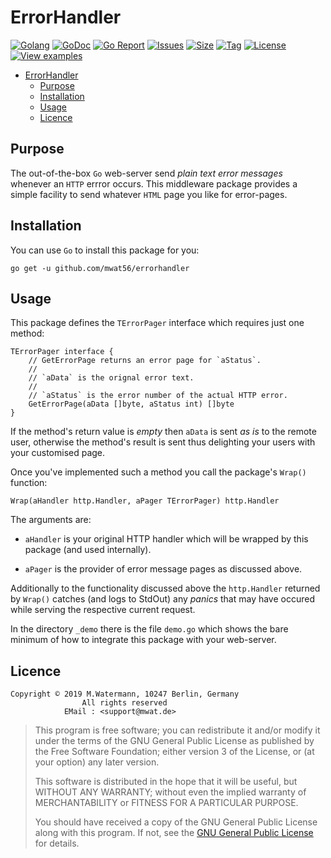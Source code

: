 # ErrorHandler

[![Golang](https://img.shields.io/badge/Language-Go-green.svg)](https://golang.org/)
[![GoDoc](https://godoc.org/github.com/mwat56/errorhandler?status.svg)](https://godoc.org/github.com/mwat56/errorhandler/)
[![Go Report](https://goreportcard.com/badge/github.com/mwat56/errorhandler)](https://goreportcard.com/report/github.com/mwat56/errorhandler)
[![Issues](https://img.shields.io/github/issues/mwat56/errorhandler.svg)](https://github.com/mwat56/errorhandler/issues?q=is%3Aopen+is%3Aissue)
[![Size](https://img.shields.io/github/repo-size/mwat56/errorhandler.svg)](https://github.com/mwat56/errorhandler/)
[![Tag](https://img.shields.io/github/tag/mwat56/errorhandler.svg)](https://github.com/mwat56/errorhandler/tags)
[![License](https://img.shields.io/github/license/mwat56/errorhandler.svg)](https://github.com/mwat56/errorhandler/blob/master/LICENSE)
[![View examples](https://img.shields.io/badge/learn%20by-examples-0077b3.svg)](https://github.com/mwat56/errorhandler/blob/master/_demo/demo.go)

- [ErrorHandler](#errorhandler)
	- [Purpose](#purpose)
	- [Installation](#installation)
	- [Usage](#usage)
	- [Licence](#licence)

## Purpose

The out-of-the-box `Go` web-server send _plain text error messages_ whenever an `HTTP` errror occurs.
This middleware package provides a simple facility to send whatever `HTML` page you like for error-pages.

## Installation

You can use `Go` to install this package for you:

    go get -u github.com/mwat56/errorhandler

## Usage

This package defines the `TErrorPager` interface which requires just one method:

    TErrorPager interface {
        // GetErrorPage returns an error page for `aStatus`.
        //
        // `aData` is the orignal error text.
        //
        // `aStatus` is the error number of the actual HTTP error.
        GetErrorPage(aData []byte, aStatus int) []byte
    }

If the method's return value is _empty_ then `aData` is sent _as is_ to the remote user, otherwise the method's result is sent thus delighting your users with your customised page.

Once you've implemented such a method you call the package's `Wrap()` function:

    Wrap(aHandler http.Handler, aPager TErrorPager) http.Handler

The arguments are:

* `aHandler` is your original HTTP handler which will be wrapped by this package (and used internally).

* `aPager` is the provider of error message pages as discussed above.

Additionally to the functionality discussed above the `http.Handler` returned by `Wrap()` catches (and logs to StdOut) any _panics_ that may have occured while serving the respective current request.

In the directory `_demo` there is the file `demo.go` which shows the bare minimum of how to integrate this package with your web-server.

## Licence

    Copyright © 2019 M.Watermann, 10247 Berlin, Germany
                    All rights reserved
                EMail : <support@mwat.de>

> This program is free software; you can redistribute it and/or modify it under the terms of the GNU General Public License as published by the Free Software Foundation; either version 3 of the License, or (at your option) any later version.
>
> This software is distributed in the hope that it will be useful, but WITHOUT ANY WARRANTY; without even the implied warranty of MERCHANTABILITY or FITNESS FOR A PARTICULAR PURPOSE.
>
> You should have received a copy of the GNU General Public License along with this program.  If not, see the [GNU General Public License](http://www.gnu.org/licenses/gpl.html) for details.
